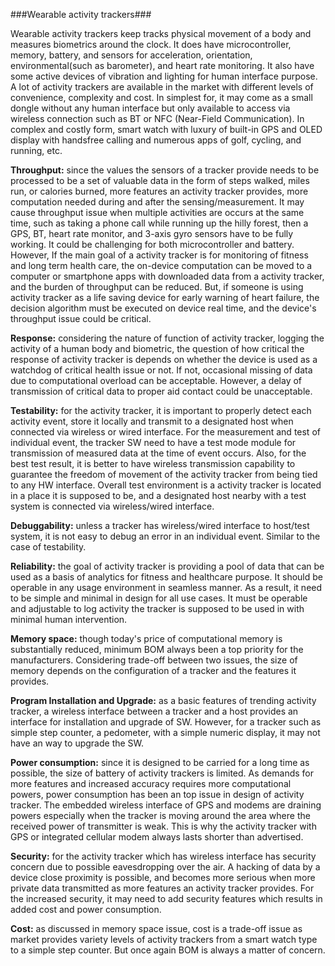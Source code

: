 ###Wearable activity trackers###

Wearable activity trackers keep tracks physical movement of a body and measures biometrics around the clock. It does have microcontroller, memory, battery, and sensors for acceleration, orientation, environmental(such as barometer), and heart rate monitoring. It also have some active devices of vibration and lighting for human interface purpose. A lot of activity trackers are available in the market with different levels of convenience, complexity and cost. In simplest for, it may come as a small dongle without any human interface but only available to access via wireless connection such as BT or NFC (Near-Field Communication). In complex and costly form, smart watch with luxury of built-in GPS and OLED display with handsfree calling and numerous apps of golf, cycling, and running,  etc.

**Throughput:** since the values the sensors of a tracker provide needs to be processed to be a set of valuable data in the form of steps walked, miles run, or calories burned,  more features an activity tracker provides, more computation needed during and after the sensing/measurement. It may cause throughput issue  when multiple activities are occurs at the same time, such as taking a phone call while running up the hilly forest, then a GPS, BT, heart rate monitor, and 3-axis gyro sensors have to be fully working. It could be challenging for both microcontroller and battery.  However, If the main goal of a activity tracker is for monitoring of fitness and long term health care, the on-device computation can be moved to a computer or smartphone apps with downloaded data from a activity tracker, and the burden of throughput can be reduced. But, if someone is using activity tracker as a life saving device for early warning of heart failure, the decision algorithm must be executed on device real time, and the device's throughput issue could be critical.

**Response:** considering the nature of function of activity tracker, logging the activity of a human body and biometric, the question of how critical the response of activity tracker is depends on whether the device is used as a watchdog of critical health issue or not. If not, occasional missing of data due to computational overload can be acceptable. However, a delay of transmission of critical data to proper aid contact could be unacceptable.

**Testability:** for the activity tracker, it is important to properly detect each activity event, store it locally and transmit to a designated host when connected via wireless or wired interface. For the measurement and test of individual event, the tracker SW need to have a test mode module for transmission of measured data at the time of event occurs. Also, for the best test result, it is better to have wireless transmission capability to guarantee the freedom of movement of the activity tracker from being tied to any HW interface. Overall test environment is a activity tracker is located in a place it is supposed to be, and a designated host nearby with a test system is connected via wireless/wired interface.

**Debuggability:** unless a tracker has wireless/wired interface to host/test system, it is not easy to debug an error in an individual event. Similar to the case of testability.  

**Reliability:** the goal of activity tracker is providing a pool of data that can be used as a basis of analytics for fitness and healthcare purpose. It should be operable in any usage environment in seamless manner. As a result, it need to be simple and minimal in design for all use cases. It must be operable and adjustable to log activity the tracker is supposed to be used in with minimal human intervention. 

**Memory space:** though today's price of computational memory is substantially reduced, minimum BOM always been a top priority for the manufacturers. Considering trade-off between two issues, the size of memory depends on the configuration of a tracker and the features it provides.  

**Program Installation and Upgrade:** as a basic features of trending activity tracker, a wireless interface between a tracker and a host provides an interface for installation and upgrade of SW. However, for a tracker such as simple step counter, a pedometer, with a simple numeric display, it may not have an way to upgrade the SW.

**Power consumption:** since it is designed to be carried for a long time as possible, the size of battery of activity trackers is limited. As demands for more features and increased accuracy requires more computational powers, power consumption has been an top issue in design of activity tracker. The embedded wireless interface of GPS and modems are draining powers especially when the tracker is moving around the area where the received power of transmitter is weak. This is why the activity tracker with GPS or integrated cellular modem always lasts shorter than advertised. 

**Security:** for the activity tracker which has wireless interface has security concern due to possible eavesdropping over the air. A hacking of data by a device close proximity is possible, and becomes more serious when more private data transmitted as more features an activity tracker provides. For the increased security, it may need to add security features which results in added cost and power consumption. 

**Cost:** as discussed in memory space issue, cost is a trade-off issue as market provides variety levels of activity trackers from a smart watch type to a simple step counter. But once again BOM is always a matter of concern. 

